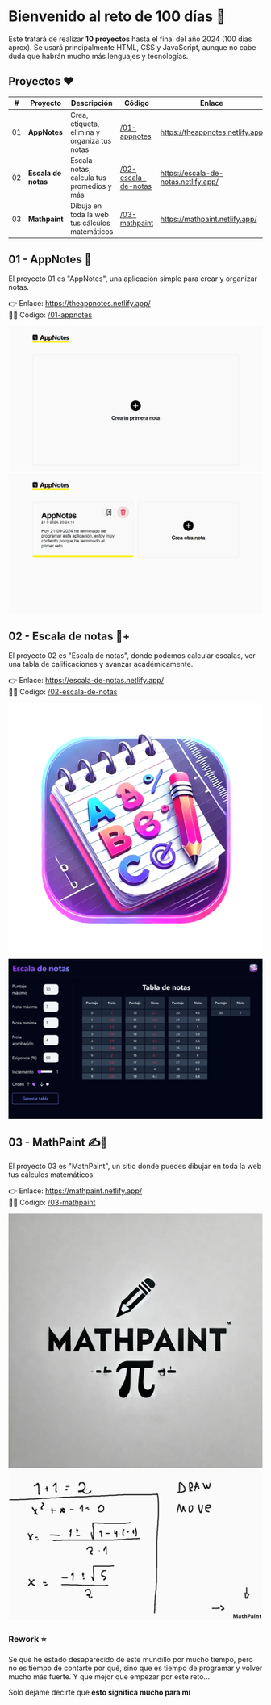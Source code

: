# Bienvenido al reto de 100 días 🎯

Este tratará de realizar **10 proyectos** hasta el final del año 2024 (100 días aprox). Se usará principalmente HTML, CSS y JavaScript, aunque no cabe duda que habrán mucho más lenguajes y
tecnologías.

## Proyectos ❤️

| #   | Proyecto            | Descripción                                      | Código                                                                                        | Enlace                               |
| --- | ------------------- | ------------------------------------------------ | --------------------------------------------------------------------------------------------- | ------------------------------------ |
| 01  | **AppNotes**        | Crea, etiqueta, elimina y organiza tus notas     | [/01-appnotes](https://github.com/jevmydev/reto-100-dias/tree/main/01-appnotes)               | https://theappnotes.netlify.app      |
| 02  | **Escala de notas** | Escala notas, calcula tus promedios y más        | [/02-escala-de-notas](https://github.com/jevmydev/reto-100-dias/tree/main/02-escala-de-notas) | https://escala-de-notas.netlify.app/ |
| 03  | **Mathpaint**       | Dibuja en toda la web tus cálculos matemáticos   | [/03-mathpaint](https://github.com/jevmydev/reto-100-dias/tree/main/03-mathpaint)             | https://mathpaint.netlify.app/       |

## 01 - AppNotes 📓

El proyecto 01 es "AppNotes", una aplicación simple para crear y organizar notas.

👉 Enlace: https://theappnotes.netlify.app/ <br /> 🧑‍💻 Código: [/01-appnotes](https://github.com/jevmydev/reto-100-dias/tree/main/01-appnotes)

![Hero de AppNotes](./images/appnotes/hero.png) ![Notas de AppNotes](./images/appnotes/notes.png)

## 02 - Escala de notas 📓+

El proyecto 02 es "Escala de notas", donde podemos calcular escalas, ver una tabla de calificaciones y avanzar académicamente.

👉 Enlace: https://escala-de-notas.netlify.app/ <br /> 🧑‍💻 Código: [/02-escala-de-notas](https://github.com/jevmydev/reto-100-dias/tree/main/02-escala-de-notas)

![Logo de Escala de notas](./images/escala-de-notas/logo.webp) ![Hero de Escala de notas](./images/escala-de-notas/hero.png)

## 03 - MathPaint ✍️🔢

El proyecto 03 es "MathPaint", un sitio donde puedes dibujar en toda la web tus cálculos matemáticos.

👉 Enlace: https://mathpaint.netlify.app/ <br /> 🧑‍💻 Código: [/03-mathpaint](https://github.com/jevmydev/reto-100-dias/tree/main/03-mathpaint)

![Logo de Mathpaint](./images/mathpaint/logo.webp) ![Hero de Mathpaint](./images/mathpaint/hero.png)

### Rework ⭐

Se que he estado desaparecido de este mundillo por mucho tiempo, pero no es tiempo de contarte por qué, sino que es tiempo de programar y volver mucho más fuerte. Y que mejor que empezar por este
reto...

Solo dejame decirte que **esto significa mucho para mí**
